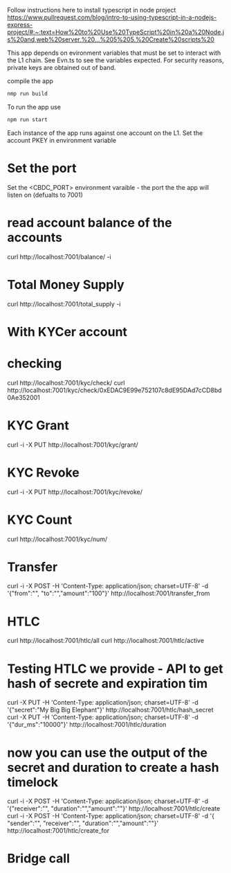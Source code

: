 Follow instructions here to install typescript in node project https://www.pullrequest.com/blog/intro-to-using-typescript-in-a-nodejs-express-project/#:~:text=How%20to%20Use%20TypeScript%20in%20a%20Node.js%20and,web%20server.%20...%205%205.%20Create%20scripts%20

This app depends on evironment variables that must be set to interact with the L1 chain. See Evn.ts to see the variables expected. For security reasons, private keys are obtained out of band.

compile the app 
```bash
nmp run build
```

To run the app use
```bash
npm run start 
```

Each instance of the app runs against one account on the L1. 
Set the account PKEY in environment variable 
# Set the port 
Set the <CBDC_PORT> environment varaible - the port the the app will listen on (defualts to 7001)

# read account balance of the  accounts
curl http://localhost:7001/balance/ -i


# Total Money Supply 
curl http://localhost:7001/total_supply -i 

# With KYCer account
# checking
curl http://localhost:7001/kyc/check/<addr>
curl http://localhost:7001/kyc/check/0xEDAC9E99e752107c8dE95DAd7cCD8bd0Ae352001

# KYC Grant
curl -i -X PUT http://localhost:7001/kyc/grant/<addr> 

# KYC Revoke
curl -i -X PUT http://localhost:7001/kyc/revoke/<addr> 

# KYC Count
curl http://localhost:7001/kyc/num/<addr> 

# Transfer 
curl -i -X POST -H 'Content-Type: application/json; charset=UTF-8' -d '{"from":"<from addr>", "to":"<toaddr>","amount":"100"}' http://localhost:7001/transfer_from 

# HTLC
curl http://localhost:7001/htlc/all
curl http://localhost:7001/htlc/active


# Testing HTLC we provide - API to get hash of secrete and expiration tim
curl -X PUT  -H 'Content-Type: application/json; charset=UTF-8' -d '{"secret":"My Big Big Elephant"}'   http://localhost:7001/htlc/hash_secret
curl -X PUT  -H 'Content-Type: application/json; charset=UTF-8' -d '{"dur_ms":"10000"}'   http://localhost:7001/htlc/duration

# now you can use the output of the secret and duration to create a hash timelock
curl -i -X POST  -H 'Content-Type: application/json; charset=UTF-8' -d '{"receiver":"<raddr>", "duration":"<duration>","amount":"<number>"}'   http://localhost:7001/htlc/create
curl -i -X POST  -H 'Content-Type: application/json; charset=UTF-8' -d '{ "sender":"<saddr>", "receiver":"<raddr>", "duration":"<duration>","amount":"<number>"}'   http://localhost:7001/htlc/create_for


# Bridge call